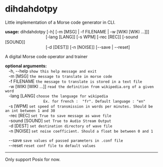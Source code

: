 # dihdahdotpy
Little implementation of a Morse code generator in CLI.


**usage:** dihdahdotpy [-h] [-m [MSG] | -f FILENAME | -w [WIKI [WIKI ...]]]<br>
&nbsp;&nbsp;&nbsp;&nbsp;&nbsp;&nbsp;&nbsp;&nbsp;&nbsp;&nbsp;&nbsp;&nbsp;&nbsp;
&nbsp;&nbsp;&nbsp;&nbsp;&nbsp;&nbsp;&nbsp;&nbsp;&nbsp;&nbsp;&nbsp;&nbsp;&nbsp;
&nbsp;&nbsp;&nbsp;&nbsp;&nbsp;&nbsp;[-lang [LANG]] [-s WPM] [-rec [REC]] [-sound [SOUND]]  
&nbsp;&nbsp;&nbsp;&nbsp;&nbsp;&nbsp;&nbsp;&nbsp;&nbsp;&nbsp;&nbsp;&nbsp;&nbsp;
&nbsp;&nbsp;&nbsp;&nbsp;&nbsp;&nbsp;&nbsp;&nbsp;&nbsp;&nbsp;&nbsp;&nbsp;&nbsp;
&nbsp;&nbsp;&nbsp;&nbsp;&nbsp;&nbsp;[-d [DEST]] [-n [NOISE]] [--save | --reset]

A digital Morse code operator and trainer

**optional arguments:**  
&nbsp;&nbsp;&nbsp;-h, --help            `show this help message and exit`  
&nbsp;&nbsp;&nbsp;-m [MSG]              `the message to translate in morse code`  
&nbsp;&nbsp;&nbsp;-f FILENAME           `the message to translate is stored in a text file`  
&nbsp;&nbsp;&nbsp;-w [WIKI [WIKI ...]]  `read the definition from wikipedia.org of a given 
word`  
&nbsp;&nbsp;&nbsp;-lang [LANG]          `choose the language for wikipedia`  
&nbsp;&nbsp;&nbsp;&nbsp;&nbsp;&nbsp;&nbsp;&nbsp;&nbsp;&nbsp;&nbsp;&nbsp;&nbsp;&nbsp;&nbsp;
&nbsp;&nbsp;&nbsp;&nbsp;&nbsp;&nbsp;&nbsp;&nbsp;&nbsp;&nbsp;&nbsp;&nbsp;&nbsp;&nbsp;&nbsp;
`Ex. for french :  "fr". Default language : "en"`  
&nbsp;&nbsp;&nbsp;-s [WPM]              `set speed of transmission in words per minutes. Should
 be an int between 1 and 30
`  
&nbsp;&nbsp;&nbsp;-rec [REC]            `set True to save message as wave file`  
&nbsp;&nbsp;&nbsp;-sound [SOUND]        `set True to Audio Stream Output`  
&nbsp;&nbsp;&nbsp;-d [DEST]             `set destination directory of wave file`  
&nbsp;&nbsp;&nbsp;-n [NOISE]            `set noise coefficient. Should a float be between 0 and
 1`

&nbsp;&nbsp;&nbsp;--save                `save values of passed parameters in .conf file`  
&nbsp;&nbsp;&nbsp;--reset               `reset conf file to default values`  

-------------------------------------------------------------------------------

Only support Posix for now.